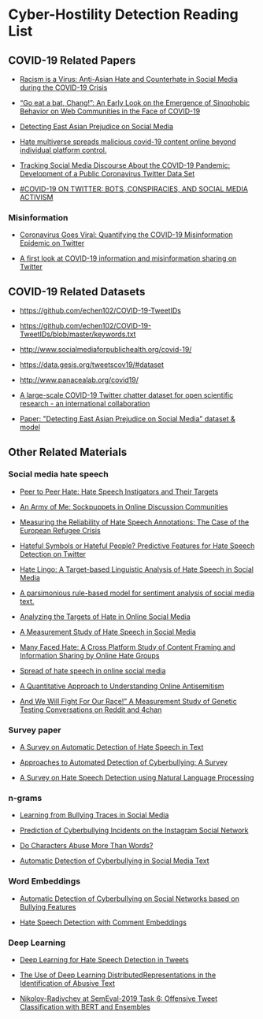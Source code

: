 # Cyber-Hostility Detection Reading List

## COVID-19 Related Papers
* [Racism is a Virus: Anti-Asian Hate and Counterhate in Social Media during the COVID-19 Crisis](https://arxiv.org/pdf/2005.12423.pdf)

* [“Go eat a bat, Chang!”: An Early Look on the Emergence of
Sinophobic Behavior on Web Communities in the Face of COVID-19](https://arxiv.org/pdf/2004.04046.pdf)

* [Detecting East Asian Prejudice on Social Media](https://arxiv.org/pdf/2005.03909.pdf)

* [Hate multiverse spreads malicious covid-19 content online beyond individual platform control.](https://arxiv.org/pdf/2004.00673.pdf)

* [Tracking Social Media Discourse About the COVID-19 Pandemic:
Development of a Public Coronavirus Twitter Data Set](https://arxiv.org/pdf/2003.07372.pdf)

* [#COVID-19 ON TWITTER: BOTS, CONSPIRACIES,
AND SOCIAL MEDIA ACTIVISM](https://arxiv.org/pdf/2004.09531v1.pdf)

### Misinformation

* [Coronavirus Goes Viral: Quantifying the COVID-19 Misinformation Epidemic on Twitter](https://www.researchgate.net/publication/339923047_Coronavirus_Goes_Viral_Quantifying_the_COVID-19_Misinformation_Epidemic_on_Twitter)

* [A first look at COVID-19 information and misinformation sharing
on Twitter](https://arxiv.org/pdf/2003.13907.pdf)


## COVID-19 Related Datasets

* https://github.com/echen102/COVID-19-TweetIDs
 
* https://github.com/echen102/COVID-19-TweetIDs/blob/master/keywords.txt
 
* http://www.socialmediaforpublichealth.org/covid-19/

* https://data.gesis.org/tweetscov19/#dataset

* http://www.panacealab.org/covid19/

* [A large-scale COVID-19 Twitter chatter dataset for open scientific research - an international collaboration](https://zenodo.org/record/3902855#.XvbFei2ZNTZ) 

* [ Paper: "Detecting East Asian Prejudice on Social Media" dataset & model](https://zenodo.org/record/3816667#.Xvj6HJNKgUE)



## Other Related Materials

### Social media hate speech

* [Peer to Peer Hate: Hate Speech Instigators and Their Targets](https://arxiv.org/pdf/1804.04649.pdf)

* [An Army of Me: Sockpuppets in Online Discussion Communities](https://arxiv.org/pdf/1703.07355.pdf)

* [Measuring the Reliability of Hate Speech Annotations: The Case of the European Refugee Crisis](https://arxiv.org/pdf/1701.08118.pdf)

* [Hateful Symbols or Hateful People? Predictive Features for Hate Speech Detection on Twitter](https://www.aclweb.org/anthology/N16-2013.pdf)

* [Hate Lingo: A Target-based Linguistic Analysis of Hate Speech in Social Media](https://arxiv.org/pdf/1804.04257.pdf)

* [A parsimonious rule-based model for sentiment analysis of social media text.](https://www.aaai.org/ocs/index.php/ICWSM/ICWSM14/paper/view/8109/8122)

* [Analyzing the Targets of Hate in Online Social Media](https://arxiv.org/pdf/1603.07709.pdf)

* [A Measurement Study of Hate Speech in Social Media](https://dl.acm.org/doi/pdf/10.1145/3078714.3078723)

* [Many Faced Hate: A Cross Platform Study of Content Framing and Information Sharing by Online Hate Groups](https://dl.acm.org/doi/pdf/10.1145/3313831.3376456)

* [Spread of hate speech in online social media](https://arxiv.org/pdf/1812.01693.pdf)

* [A Quantitative Approach to Understanding Online Antisemitism](https://arxiv.org/pdf/1809.01644.pdf)

* [And We Will Fight For Our Race!” A Measurement Study of Genetic Testing Conversations on Reddit and 4chan](https://arxiv.org/pdf/1901.09735.pdf)
### Survey paper

* [A Survey on Automatic Detection of Hate Speech in Text](https://dl.acm.org/doi/pdf/10.1145/3232676)

* [Approaches to Automated Detection of Cyberbullying: A Survey](https://www.researchgate.net/publication/320318420_Approaches_to_Automated_Detection_of_Cyberbullying_A_Survey)

* [A Survey on Hate Speech Detection using Natural Language Processing](https://www.aclweb.org/anthology/W17-1101.pdf)

###  n-grams

* [Learning from Bullying Traces in Social Media](https://dl.acm.org/doi/pdf/10.5555/2382029.2382139)

* [Prediction of Cyberbullying Incidents on the Instagram Social Network](https://arxiv.org/pdf/1508.06257.pdf)

* [Do Characters Abuse More Than Words?](https://www.aclweb.org/anthology/W16-3638.pdf)

* [Automatic Detection of Cyberbullying in Social Media Text](https://arxiv.org/pdf/1801.05617.pdf)


###  Word Embeddings

* [Automatic Detection of Cyberbullying on Social Networks based on Bullying Features](https://dl.acm.org/doi/pdf/10.1145/2833312.2849567)

* [Hate Speech Detection with Comment Embeddings](https://dl.acm.org/doi/pdf/10.1145/2740908.2742760)


### Deep Learning

* [Deep Learning for Hate Speech Detection in Tweets](https://dl.acm.org/doi/pdf/10.1145/3041021.3054223)

* [The Use of Deep Learning DistributedRepresentations in the Identification of Abusive Text](https://www.aaai.org/ojs/index.php/ICWSM/article/view/3215/3083)

* [Nikolov-Radivchev at SemEval-2019 Task 6: Offensive Tweet Classification with BERT and Ensembles](https://www.aclweb.org/anthology/S19-2123.pdf)




